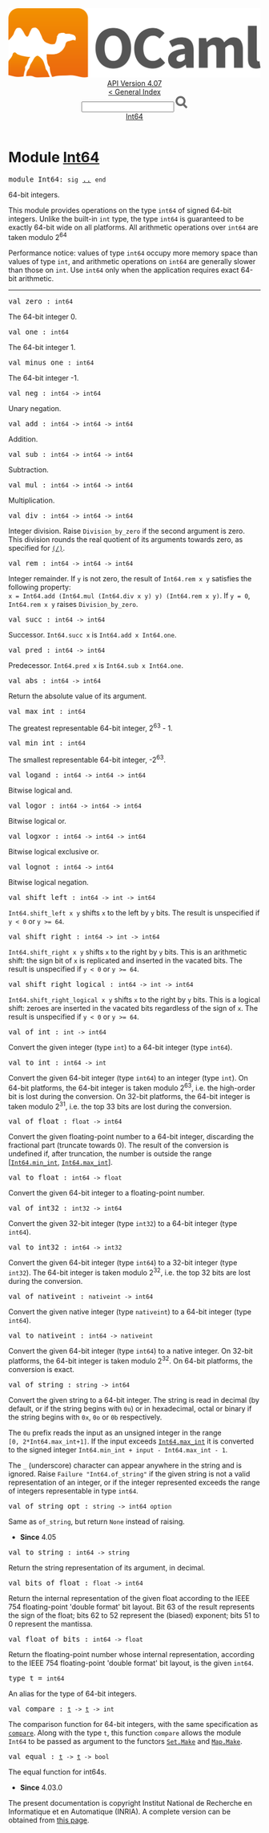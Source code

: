 <!-- ((! set title API !)) ((! set documentation !)) ((! set api !)) ((! set nobreadcrumb !)) -->
<div class="api"><header><nav class="toc brand"><a class="brand" href="https://ocaml.org/"><img src="colour-logo-gray.svg" class="svg" alt="OCaml"></a></nav><nav class="toc"><div class="toc_version"><a href="/docs" id="version-select">API Version 4.07</a></div><a href="index.html">&lt; General Index</a><div class="api_search"><input type="text" name="apisearch" id="api_search" oninput="mySearch(false);" onkeypress="this.oninput();" onclick="this.oninput();" onpaste="this.oninput();">
<img src="search_icon.svg" alt="Search" class="svg" onclick="mySearch(false)"></div>
<div id="search_results"></div><div class="toc_title"><a href="#top">Int64</a></div><ul></ul></nav></header>

<h1>Module <a href="type_Int64.html">Int64</a></h1>

<pre><span id="MODULEInt64"><span class="keyword">module</span> Int64</span>: <code class="code"><span class="keyword">sig</span></code> <a href="Int64.html">..</a> <code class="code"><span class="keyword">end</span></code></pre><div class="info module top">
<div class="info-desc">
<p>64-bit integers.</p>

<p>This module provides operations on the type <code class="code">int64</code> of
   signed 64-bit integers.  Unlike the built-in <code class="code">int</code> type,
   the type <code class="code">int64</code> is guaranteed to be exactly 64-bit wide on all
   platforms.  All arithmetic operations over <code class="code">int64</code> are taken
   modulo 2<sup class="superscript">64</sup></p>

<p>Performance notice: values of type <code class="code">int64</code> occupy more memory
   space than values of type <code class="code">int</code>, and arithmetic operations on
   <code class="code">int64</code> are generally slower than those on <code class="code">int</code>.  Use <code class="code">int64</code>
   only when the application requires exact 64-bit arithmetic.</p>
</div>
</div>
<hr width="100%">

<pre><span id="VALzero"><span class="keyword">val</span> zero</span> : <code class="type">int64</code></pre><div class="info ">
<div class="info-desc">
<p>The 64-bit integer 0.</p>
</div>
</div>

<pre><span id="VALone"><span class="keyword">val</span> one</span> : <code class="type">int64</code></pre><div class="info ">
<div class="info-desc">
<p>The 64-bit integer 1.</p>
</div>
</div>

<pre><span id="VALminus_one"><span class="keyword">val</span> minus_one</span> : <code class="type">int64</code></pre><div class="info ">
<div class="info-desc">
<p>The 64-bit integer -1.</p>
</div>
</div>

<pre><span id="VALneg"><span class="keyword">val</span> neg</span> : <code class="type">int64 -&gt; int64</code></pre><div class="info ">
<div class="info-desc">
<p>Unary negation.</p>
</div>
</div>

<pre><span id="VALadd"><span class="keyword">val</span> add</span> : <code class="type">int64 -&gt; int64 -&gt; int64</code></pre><div class="info ">
<div class="info-desc">
<p>Addition.</p>
</div>
</div>

<pre><span id="VALsub"><span class="keyword">val</span> sub</span> : <code class="type">int64 -&gt; int64 -&gt; int64</code></pre><div class="info ">
<div class="info-desc">
<p>Subtraction.</p>
</div>
</div>

<pre><span id="VALmul"><span class="keyword">val</span> mul</span> : <code class="type">int64 -&gt; int64 -&gt; int64</code></pre><div class="info ">
<div class="info-desc">
<p>Multiplication.</p>
</div>
</div>

<pre><span id="VALdiv"><span class="keyword">val</span> div</span> : <code class="type">int64 -&gt; int64 -&gt; int64</code></pre><div class="info ">
<div class="info-desc">
<p>Integer division.  Raise <code class="code"><span class="constructor">Division_by_zero</span></code> if the second
   argument is zero.  This division rounds the real quotient of
   its arguments towards zero, as specified for <a href="Pervasives.html#VAL(/)"><code class="code">(/)</code></a>.</p>
</div>
</div>

<pre><span id="VALrem"><span class="keyword">val</span> rem</span> : <code class="type">int64 -&gt; int64 -&gt; int64</code></pre><div class="info ">
<div class="info-desc">
<p>Integer remainder.  If <code class="code">y</code> is not zero, the result
   of <code class="code"><span class="constructor">Int64</span>.rem&nbsp;x&nbsp;y</code> satisfies the following property:
   <code class="code">x&nbsp;=&nbsp;<span class="constructor">Int64</span>.add&nbsp;(<span class="constructor">Int64</span>.mul&nbsp;(<span class="constructor">Int64</span>.div&nbsp;x&nbsp;y)&nbsp;y)&nbsp;(<span class="constructor">Int64</span>.rem&nbsp;x&nbsp;y)</code>.
   If <code class="code">y&nbsp;=&nbsp;0</code>, <code class="code"><span class="constructor">Int64</span>.rem&nbsp;x&nbsp;y</code> raises <code class="code"><span class="constructor">Division_by_zero</span></code>.</p>
</div>
</div>

<pre><span id="VALsucc"><span class="keyword">val</span> succ</span> : <code class="type">int64 -&gt; int64</code></pre><div class="info ">
<div class="info-desc">
<p>Successor.  <code class="code"><span class="constructor">Int64</span>.succ&nbsp;x</code> is <code class="code"><span class="constructor">Int64</span>.add&nbsp;x&nbsp;<span class="constructor">Int64</span>.one</code>.</p>
</div>
</div>

<pre><span id="VALpred"><span class="keyword">val</span> pred</span> : <code class="type">int64 -&gt; int64</code></pre><div class="info ">
<div class="info-desc">
<p>Predecessor.  <code class="code"><span class="constructor">Int64</span>.pred&nbsp;x</code> is <code class="code"><span class="constructor">Int64</span>.sub&nbsp;x&nbsp;<span class="constructor">Int64</span>.one</code>.</p>
</div>
</div>

<pre><span id="VALabs"><span class="keyword">val</span> abs</span> : <code class="type">int64 -&gt; int64</code></pre><div class="info ">
<div class="info-desc">
<p>Return the absolute value of its argument.</p>
</div>
</div>

<pre><span id="VALmax_int"><span class="keyword">val</span> max_int</span> : <code class="type">int64</code></pre><div class="info ">
<div class="info-desc">
<p>The greatest representable 64-bit integer, 2<sup class="superscript">63</sup> - 1.</p>
</div>
</div>

<pre><span id="VALmin_int"><span class="keyword">val</span> min_int</span> : <code class="type">int64</code></pre><div class="info ">
<div class="info-desc">
<p>The smallest representable 64-bit integer, -2<sup class="superscript">63</sup>.</p>
</div>
</div>

<pre><span id="VALlogand"><span class="keyword">val</span> logand</span> : <code class="type">int64 -&gt; int64 -&gt; int64</code></pre><div class="info ">
<div class="info-desc">
<p>Bitwise logical and.</p>
</div>
</div>

<pre><span id="VALlogor"><span class="keyword">val</span> logor</span> : <code class="type">int64 -&gt; int64 -&gt; int64</code></pre><div class="info ">
<div class="info-desc">
<p>Bitwise logical or.</p>
</div>
</div>

<pre><span id="VALlogxor"><span class="keyword">val</span> logxor</span> : <code class="type">int64 -&gt; int64 -&gt; int64</code></pre><div class="info ">
<div class="info-desc">
<p>Bitwise logical exclusive or.</p>
</div>
</div>

<pre><span id="VALlognot"><span class="keyword">val</span> lognot</span> : <code class="type">int64 -&gt; int64</code></pre><div class="info ">
<div class="info-desc">
<p>Bitwise logical negation.</p>
</div>
</div>

<pre><span id="VALshift_left"><span class="keyword">val</span> shift_left</span> : <code class="type">int64 -&gt; int -&gt; int64</code></pre><div class="info ">
<div class="info-desc">
<p><code class="code"><span class="constructor">Int64</span>.shift_left&nbsp;x&nbsp;y</code> shifts <code class="code">x</code> to the left by <code class="code">y</code> bits.
   The result is unspecified if <code class="code">y&nbsp;&lt;&nbsp;0</code> or <code class="code">y&nbsp;&gt;=&nbsp;64</code>.</p>
</div>
</div>

<pre><span id="VALshift_right"><span class="keyword">val</span> shift_right</span> : <code class="type">int64 -&gt; int -&gt; int64</code></pre><div class="info ">
<div class="info-desc">
<p><code class="code"><span class="constructor">Int64</span>.shift_right&nbsp;x&nbsp;y</code> shifts <code class="code">x</code> to the right by <code class="code">y</code> bits.
   This is an arithmetic shift: the sign bit of <code class="code">x</code> is replicated
   and inserted in the vacated bits.
   The result is unspecified if <code class="code">y&nbsp;&lt;&nbsp;0</code> or <code class="code">y&nbsp;&gt;=&nbsp;64</code>.</p>
</div>
</div>

<pre><span id="VALshift_right_logical"><span class="keyword">val</span> shift_right_logical</span> : <code class="type">int64 -&gt; int -&gt; int64</code></pre><div class="info ">
<div class="info-desc">
<p><code class="code"><span class="constructor">Int64</span>.shift_right_logical&nbsp;x&nbsp;y</code> shifts <code class="code">x</code> to the right by <code class="code">y</code> bits.
   This is a logical shift: zeroes are inserted in the vacated bits
   regardless of the sign of <code class="code">x</code>.
   The result is unspecified if <code class="code">y&nbsp;&lt;&nbsp;0</code> or <code class="code">y&nbsp;&gt;=&nbsp;64</code>.</p>
</div>
</div>

<pre><span id="VALof_int"><span class="keyword">val</span> of_int</span> : <code class="type">int -&gt; int64</code></pre><div class="info ">
<div class="info-desc">
<p>Convert the given integer (type <code class="code">int</code>) to a 64-bit integer
    (type <code class="code">int64</code>).</p>
</div>
</div>

<pre><span id="VALto_int"><span class="keyword">val</span> to_int</span> : <code class="type">int64 -&gt; int</code></pre><div class="info ">
<div class="info-desc">
<p>Convert the given 64-bit integer (type <code class="code">int64</code>) to an
   integer (type <code class="code">int</code>).  On 64-bit platforms, the 64-bit integer
   is taken modulo 2<sup class="superscript">63</sup>, i.e. the high-order bit is lost
   during the conversion.  On 32-bit platforms, the 64-bit integer
   is taken modulo 2<sup class="superscript">31</sup>, i.e. the top 33 bits are lost
   during the conversion.</p>
</div>
</div>

<pre><span id="VALof_float"><span class="keyword">val</span> of_float</span> : <code class="type">float -&gt; int64</code></pre><div class="info ">
<div class="info-desc">
<p>Convert the given floating-point number to a 64-bit integer,
   discarding the fractional part (truncate towards 0).
   The result of the conversion is undefined if, after truncation,
   the number is outside the range [<a href="Int64.html#VALmin_int"><code class="code"><span class="constructor">Int64</span>.min_int</code></a>, <a href="Int64.html#VALmax_int"><code class="code"><span class="constructor">Int64</span>.max_int</code></a>].</p>
</div>
</div>

<pre><span id="VALto_float"><span class="keyword">val</span> to_float</span> : <code class="type">int64 -&gt; float</code></pre><div class="info ">
<div class="info-desc">
<p>Convert the given 64-bit integer to a floating-point number.</p>
</div>
</div>

<pre><span id="VALof_int32"><span class="keyword">val</span> of_int32</span> : <code class="type">int32 -&gt; int64</code></pre><div class="info ">
<div class="info-desc">
<p>Convert the given 32-bit integer (type <code class="code">int32</code>)
   to a 64-bit integer (type <code class="code">int64</code>).</p>
</div>
</div>

<pre><span id="VALto_int32"><span class="keyword">val</span> to_int32</span> : <code class="type">int64 -&gt; int32</code></pre><div class="info ">
<div class="info-desc">
<p>Convert the given 64-bit integer (type <code class="code">int64</code>) to a
   32-bit integer (type <code class="code">int32</code>). The 64-bit integer
   is taken modulo 2<sup class="superscript">32</sup>, i.e. the top 32 bits are lost
   during the conversion.</p>
</div>
</div>

<pre><span id="VALof_nativeint"><span class="keyword">val</span> of_nativeint</span> : <code class="type">nativeint -&gt; int64</code></pre><div class="info ">
<div class="info-desc">
<p>Convert the given native integer (type <code class="code">nativeint</code>)
   to a 64-bit integer (type <code class="code">int64</code>).</p>
</div>
</div>

<pre><span id="VALto_nativeint"><span class="keyword">val</span> to_nativeint</span> : <code class="type">int64 -&gt; nativeint</code></pre><div class="info ">
<div class="info-desc">
<p>Convert the given 64-bit integer (type <code class="code">int64</code>) to a
   native integer.  On 32-bit platforms, the 64-bit integer
   is taken modulo 2<sup class="superscript">32</sup>.  On 64-bit platforms,
   the conversion is exact.</p>
</div>
</div>

<pre><span id="VALof_string"><span class="keyword">val</span> of_string</span> : <code class="type">string -&gt; int64</code></pre><div class="info ">
<div class="info-desc">
<p>Convert the given string to a 64-bit integer.
   The string is read in decimal (by default, or if the string 
   begins with <code class="code">0u</code>) or in hexadecimal, octal or binary if the
   string begins with <code class="code">0x</code>, <code class="code">0o</code> or <code class="code">0b</code> respectively.</p>

<p>The <code class="code">0u</code> prefix reads the input as an unsigned integer in the range
   <code class="code">[0,&nbsp;2*<span class="constructor">Int64</span>.max_int+1]</code>.  If the input exceeds <a href="Int64.html#VALmax_int"><code class="code"><span class="constructor">Int64</span>.max_int</code></a>
   it is converted to the signed integer
   <code class="code"><span class="constructor">Int64</span>.min_int&nbsp;+&nbsp;input&nbsp;-&nbsp;<span class="constructor">Int64</span>.max_int&nbsp;-&nbsp;1</code>.</p>

<p>The <code class="code">_</code> (underscore) character can appear anywhere in the string
   and is ignored.
   Raise <code class="code"><span class="constructor">Failure</span>&nbsp;<span class="string">"Int64.of_string"</span></code> if the given string is not
   a valid representation of an integer, or if the integer represented
   exceeds the range of integers representable in type <code class="code">int64</code>.</p>
</div>
</div>

<pre><span id="VALof_string_opt"><span class="keyword">val</span> of_string_opt</span> : <code class="type">string -&gt; int64 option</code></pre><div class="info ">
<div class="info-desc">
<p>Same as <code class="code">of_string</code>, but return <code class="code"><span class="constructor">None</span></code> instead of raising.</p>
</div>
<ul class="info-attributes">
<li><b>Since</b> 4.05</li>
</ul>
</div>

<pre><span id="VALto_string"><span class="keyword">val</span> to_string</span> : <code class="type">int64 -&gt; string</code></pre><div class="info ">
<div class="info-desc">
<p>Return the string representation of its argument, in decimal.</p>
</div>
</div>

<pre><span id="VALbits_of_float"><span class="keyword">val</span> bits_of_float</span> : <code class="type">float -&gt; int64</code></pre><div class="info ">
<div class="info-desc">
<p>Return the internal representation of the given float according
   to the IEEE 754 floating-point 'double format' bit layout.
   Bit 63 of the result represents the sign of the float;
   bits 62 to 52 represent the (biased) exponent; bits 51 to 0
   represent the mantissa.</p>
</div>
</div>

<pre><span id="VALfloat_of_bits"><span class="keyword">val</span> float_of_bits</span> : <code class="type">int64 -&gt; float</code></pre><div class="info ">
<div class="info-desc">
<p>Return the floating-point number whose internal representation,
   according to the IEEE 754 floating-point 'double format' bit layout,
   is the given <code class="code">int64</code>.</p>
</div>
</div>

<pre><span id="TYPEt"><span class="keyword">type</span> <code class="type"></code>t</span> = <code class="type">int64</code> </pre>
<div class="info ">
<div class="info-desc">
<p>An alias for the type of 64-bit integers.</p>
</div>
</div>


<pre><span id="VALcompare"><span class="keyword">val</span> compare</span> : <code class="type"><a href="Int64.html#TYPEt">t</a> -&gt; <a href="Int64.html#TYPEt">t</a> -&gt; int</code></pre><div class="info ">
<div class="info-desc">
<p>The comparison function for 64-bit integers, with the same specification as
    <a href="Pervasives.html#VALcompare"><code class="code">compare</code></a>.  Along with the type <code class="code">t</code>, this function <code class="code">compare</code>
    allows the module <code class="code"><span class="constructor">Int64</span></code> to be passed as argument to the functors
    <a href="Set.Make.html"><code class="code"><span class="constructor">Set</span>.<span class="constructor">Make</span></code></a> and <a href="Map.Make.html"><code class="code"><span class="constructor">Map</span>.<span class="constructor">Make</span></code></a>.</p>
</div>
</div>

<pre><span id="VALequal"><span class="keyword">val</span> equal</span> : <code class="type"><a href="Int64.html#TYPEt">t</a> -&gt; <a href="Int64.html#TYPEt">t</a> -&gt; bool</code></pre><div class="info ">
<div class="info-desc">
<p>The equal function for int64s.</p>
</div>
<ul class="info-attributes">
<li><b>Since</b> 4.03.0</li>
</ul>
</div>

<div class="copyright">The present documentation is copyright Institut National de Recherche en Informatique et en Automatique (INRIA). A complete version can be obtained from <a href="http://caml.inria.fr/pub/docs/manual-ocaml/">this page</a>.</div></div>